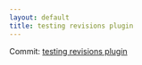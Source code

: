 ```yaml
---
layout: default
title: testing revisions plugin
---
```


Commit: [testing revisions plugin](https://github.com/DanGahanCGI/DanGahanCGI.github.io/commit/dd25e80a78531134689038bae2a15d89bb90a37d)

